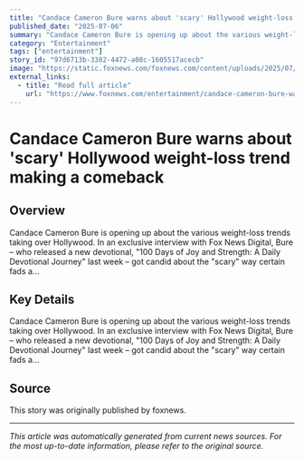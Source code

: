 ```yaml
---
title: "Candace Cameron Bure warns about 'scary' Hollywood weight-loss trend making a comeback"
published_date: "2025-07-06"
summary: "Candace Cameron Bure is opening up about the various weight-loss trends taking over Hollywood. In an exclusive interview with Fox News Digital, Bure – who released a new devotional, \"100 Days of Joy and Strength: A Daily Devotional Journey\" last week – got candid about the \"scary\" way certain fads a..."
category: "Entertainment"
tags: ["entertainment"]
story_id: "97d6713b-3382-4472-a08c-1605517acecb"
image: "https://static.foxnews.com/foxnews.com/content/uploads/2025/07/candace-cameron-bure.jpg"
external_links:
  - title: "Read full article"
    url: "https://www.foxnews.com/entertainment/candace-cameron-bure-warns-about-scary-hollywood-weight-loss-trend-making-comeback"
---
```


# Candace Cameron Bure warns about 'scary' Hollywood weight-loss trend making a comeback

## Overview

Candace Cameron Bure is opening up about the various weight-loss trends taking over Hollywood. In an exclusive interview with Fox News Digital, Bure – who released a new devotional, "100 Days of Joy and Strength: A Daily Devotional Journey" last week – got candid about the "scary" way certain fads a...

## Key Details

Candace Cameron Bure is opening up about the various weight-loss trends taking over Hollywood. In an exclusive interview with Fox News Digital, Bure – who released a new devotional, "100 Days of Joy and Strength: A Daily Devotional Journey" last week – got candid about the "scary" way certain fads a...

## Source

This story was originally published by foxnews.

---

*This article was automatically generated from current news sources. For the most up-to-date information, please refer to the original source.*
